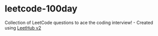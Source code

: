 # leetcode-100day
Collection of LeetCode questions to ace the coding interview! - Created using [LeetHub v2](https://github.com/arunbhardwaj/LeetHub-2.0)
